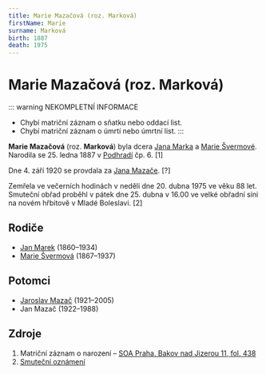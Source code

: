 ```yaml
---
title: Marie Mazačová (roz. Marková)
firstName: Marie
surname: Marková
birth: 1887
death: 1975
---
```


# Marie Mazačová (roz. Marková)

::: warning NEKOMPLETNÍ INFORMACE
- Chybí matriční záznam o sňatku nebo oddací list.
- Chybí matriční záznam o úmrtí nebo úmrtní list.
:::

**Marie Mazačová** (roz. **Marková**) byla dcera [Jana Marka](marek-jan-1860.md) a [Marie Švermové](svermova-marie-1867.md). Narodila se 25. ledna 1887 v [Podhradí](https://cs.wikipedia.org/wiki/Podhrad%C3%AD_(Bakov_nad_Jizerou)) čp. 6. \[1\]

Dne 4. září 1920 se provdala za [Jana Mazače](mazac-jan-1891.md). \[?\]

Zemřela ve večerních hodinách v neděli dne 20. dubna 1975 ve věku 88 let. Smuteční obřad proběhl v pátek dne 25. dubna v 16.00 ve velké obřadní síni na novém hřbitově v Mladé Boleslavi. [2]


## Rodiče

- [Jan Marek](marek-jan-1860.md) (1860–1934)
- [Marie Švermová](svermova-marie-1867.md) (1867–1937)


## Potomci

- [Jaroslav Mazač](mazac-jaroslav-1921.md) (1921–2005)
- Jan Mazač (1922–1988)


## Zdroje

1. Matriční záznam o narození – [SOA Praha, Bakov nad Jizerou 11, fol. 438](https://ebadatelna.soapraha.cz/d/3755/213)
2. [Smuteční oznámení](../images/markova-marie-1887-parte.pdf)